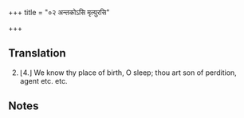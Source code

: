 +++
title = "०२ अन्तकोऽसि मृत्युरसि"

+++
## Translation
2. ⌊4.⌋ We know thy place of birth, O sleep; thou art son of perdition,  
agent etc. etc.

## Notes

